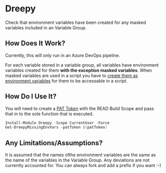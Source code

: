 # Dreepy
Check that environment variables have been created for any masked variables included in an Variable Group.

## How Does It Work?

Currently, this will only run in an Azure DevOps pipeline. 

For each variable stored in a variable group, all variables have environment variables created for them __with the exception masked variables__. When masked variables are used in a script you have to [create them as environment variables](https://docs.microsoft.com/en-us/azure/devops/pipelines/process/variables?view=azure-devops&tabs=classic%2Cbatch#secret-variables) for them to be accessable in a script. 


## How Do I Use It?
You will need to create a [PAT Token](https://docs.microsoft.com/en-us/azure/devops/organizations/accounts/use-personal-access-tokens-to-authenticate?view=azure-devops&tabs=preview-page) with the READ Build Scope and pass that in to the sole function that is executed.

```powershell
Install-Module Dreepy -Scope CurrentUser -Force 
Get-DreepyMissingEnvVars -patToken $(patToken)
```

## Any Limitations/Assumptions?

It is assumed that the names ofthe environment variables are the same as the name of the variables in the Variable Group. Any deviations are not currently accounted for. You can always fork and add a prefix if you want :-)
